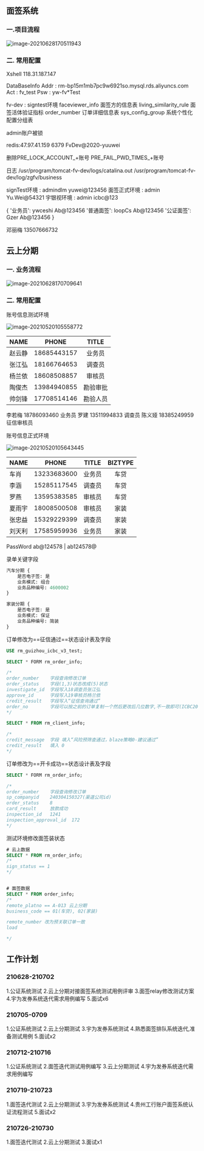 ##  面签系统

###  一.项目流程

![image-20210628170511943](https://cdn.jsdelivr.net/gh/chanwanxiang/imageHosting/img/image-20210628170511943.png)

###  二. 常用配置

Xshell
118.31.187.147

DataBaseInfo
    Addr : rm-bp15m1mb7pc9w6921so.mysql.rds.aliyuncs.com
    Act  : fv_test
    Psw  : yw-fv*Test

fv-dev : signtest环境
    faceviewer_info             面签方的信息表
    living_similarity_rule      面签活体验证指标
    order_number                订单详细信息表
    sys_config_group            系统个性化配置分组表

admin账户被锁

redis:47.97.41.159  6379  FvDev@2020-yuuwei

删除PRE_LOCK_ACCOUNT_+账号 PRE_FAIL_PWD_TIMES_+账号

日志
    /usr/program/tomcat-fv-dev/logs/catalina.out
	/usr/program/tomcat-fv-dev/log/zgfv/business

signTest环境 : admindlm yuwei@123456
面签正式环境 : admin Yu.Wei@54321
宇银视环境 : admin icbc@123

{
    '业务员':   ywceshi Ab@123456
    '普通面签': loopCs  Ab@123456
    '公证面签': Gzer    Ab@123456
}

邓丽梅 13507666732

##  云上分期

### 一. 业务流程

![image-20210628170709641](https://cdn.jsdelivr.net/gh/chanwanxiang/imageHosting/img/image-20210628170709641.png)

### 二. 常用配置

账号信息测试环境

![image-20210520105558772](C:/Users/Admin/AppData/Roaming/Typora/typora-user-images/image-20210520105558772.png)

| NAME   |    PHONE    |  TITLE   |
| ------ | :---------: | :------: |
| 赵云静 | 18685443157 |  业务员  |
| 张江弘 | 18166764653 |  调查员  |
| 杨兰依 | 18608508857 |  审核员  |
| 陶俊杰 | 13984940855 | 勘验审批 |
| 帅剑锋 | 17708514146 | 勘验人员 |

李若梅  18786093460 业务员
罗建    13511994833 调查员
陈义娅  18385249959 征信审核员

账号信息正式环境

![image-20210520105643445](C:/Users/Admin/AppData/Roaming/Typora/typora-user-images/image-20210520105643445.png)

| NAME   |    PHONE    | TITLE  | BIZTYPE |
| ------ | :---------: | :----: | :-----: |
| 车肖   | 13233683600 | 业务员 |  车贷   |
| 李涵   | 15285117545 | 调查员 |  车贷   |
| 罗燕   | 13595383585 | 审核员 |  车贷   |
| 夏雨宇 | 18008500508 | 审核员 |  家装   |
| 张忠益 | 15329229399 | 调查员 |  家装   |
| 刘天利 | 17585959936 | 业务员 |  家装   |

PassWord ab@124578 | ab124578@

录单关键字段

```python
汽车分期 {
    是否电子签: 是
    业务模式: 组合
    业务品种编号: 4600002
}

家装分期 {
    是否电子签: 是
    业务模式: 保证
    业务品种编号: 简装
}
```

订单修改为==征信通过==状态设计表及字段

```sql
USE rm_guizhou_icbc_v3_test;

SELECT * FORM rm_order_info;

/*
order_number    字段查询修改订单
order_status    字段(1,3)状态改成(5)状态
investigate_id  字段写入18调查员张江弘
approve_id      字段写入19审核员杨兰依
credit_result   字段写入“征信查询通过”
order_no        字段可以按之前的订单复制一个然后更改后几位数字,不一致即可(ICBC20200441163602123002)
*/

SELECT * FROM rm_client_info;

/*
credit_message  字段 填入“风险预筛查通过，blaze策略0-建议通过”
credit_result   填入 0
*/

```

订单修改为==开卡成功==状态设计表及字段

```sql
SELECT * FORM rm_order_info;

/*
order_number    字段查询修改订单
sp_companyid    240304150327(渠道公司id)
order_status    8
card_result     放款成功
inspection_id   1241
inspection_approval_id  172
*/

```

测试环境修改面签装状态

```sql
# 云上数据
SELECT * FROM rm_order_info;
/*
sign_status == 1
*/


# 面签数据
SELECT * FROM order_info;
/*
remote_platno == A-013 云上分期
business_code == 01(车贷), 02(家装)

remote_number 改为预关联订单一致
load

*/
```



## 工作计划

### 210628-210702

1.公证系统测试
2.云上分期对接面签系统测试用例评审
3.面签relay修改测试方案
4.宇为发券系统迭代需求用例编写
5.面试x6

### 210705-0709

1.公证系统测试
2.云上分期测试
3.宇为发券系统测试
4.熟悉面签排队系统迭代,准备测试用例
5.面试x2

### 210712-210716

1.公证系统测试
2.面签迭代测试用例编写
3.云上分期测试
4.宇为发券系统迭代需求用例编写

### 210719-210723

1.面签迭代测试
2.云上分期测试
3.宇为发券系统测试
4.贵州工行账户面签系统认证流程测试
5.面试x2

### 210726-210730

1.面签迭代测试
2.云上分期测试
3.面试x1



